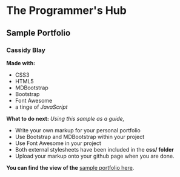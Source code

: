 # The Programmer's Hub
## Sample Portfolio
### Cassidy Blay

**Made with:**
- CSS3
- HTML5
- MDBootstrap
- Bootstrap
- Font Awesome
- a tinge of *JavaScript*

**What to do next:**
_Using this sample as a guide,_
- Write your own markup for your personal portfolio
- Use Bootstrap and MDBootstrap within your project
- Use Font Awesome in your project
- Both external stylesheets have been included in the **css/ folder**
- Upload your markup onto your github page when you are done.

**You can find the view of the** [sample portfolio here](https://www.theprogrammershub.net/portfolio).
